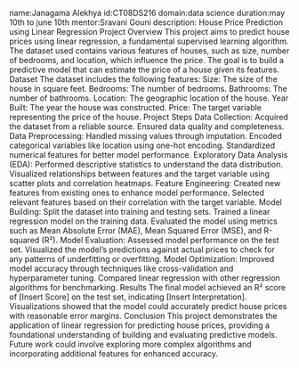 name:Janagama Alekhya
id:CT08DS216
domain:data science
duration:may 10th to june 10th
mentor:Sravani Gouni
description:
House Price Prediction using Linear Regression
Project Overview
This project aims to predict house prices using linear regression, a fundamental supervised learning algorithm. The dataset used contains various features of houses, such as size, number of bedrooms, and location, which influence the price. The goal is to build a predictive model that can estimate the price of a house given its features.
Dataset
The dataset includes the following features:
Size: The size of the house in square feet.
Bedrooms: The number of bedrooms.
Bathrooms: The number of bathrooms.
Location: The geographic location of the house.
Year Built: The year the house was constructed.
Price: The target variable representing the price of the house.
Project Steps
Data Collection:
Acquired the dataset from a reliable source.
Ensured data quality and completeness.
Data Preprocessing:
Handled missing values through imputation.
Encoded categorical variables like location using one-hot encoding.
Standardized numerical features for better model performance.
Exploratory Data Analysis (EDA):
Performed descriptive statistics to understand the data distribution.
Visualized relationships between features and the target variable using scatter plots and correlation heatmaps.
Feature Engineering:
Created new features from existing ones to enhance model performance.
Selected relevant features based on their correlation with the target variable.
Model Building:
Split the dataset into training and testing sets.
Trained a linear regression model on the training data.
Evaluated the model using metrics such as Mean Absolute Error (MAE), Mean Squared Error (MSE), and R-squared (R²).
Model Evaluation:
Assessed model performance on the test set.
Visualized the model’s predictions against actual prices to check for any patterns of underfitting or overfitting.
Model Optimization:
Improved model accuracy through techniques like cross-validation and hyperparameter tuning.
Compared linear regression with other regression algorithms for benchmarking.
Results
The final model achieved an R² score of [Insert Score] on the test set, indicating [Insert Interpretation].
Visualizations showed that the model could accurately predict house prices with reasonable error margins.
Conclusion
This project demonstrates the application of linear regression for predicting house prices, providing a foundational understanding of building and evaluating predictive models. Future work could involve exploring more complex algorithms and incorporating additional features for enhanced accuracy.
